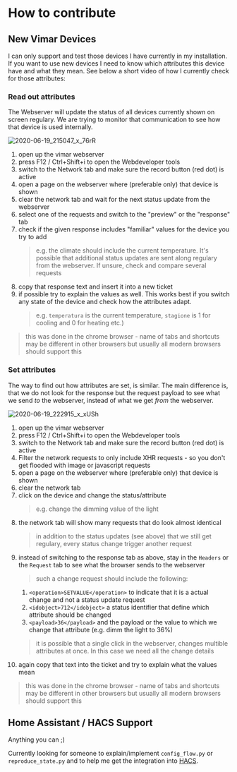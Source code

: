 # How to contribute


## New Vimar Devices

I can only support and test those devices I have currently in my installation. 
If you want to use new devices I need to know which attributes this device have and what they mean.
See below a short video of how I currently check for those attributes:

### Read out attributes

The Webserver will update the status of all devices currently shown on screen regulary.
We are trying to monitor that communication to see how that device is used internally.

![2020-06-19_215047_x_76rR](https://user-images.githubusercontent.com/6115324/85175601-15d01700-b278-11ea-8352-0827030e139b.gif)

1. open up the vimar webserver
2. press F12 / Ctrl+Shift+i to open the Webdeveloper tools
3. switch to the Network tab and make sure the record button (red dot) is active
4. open a page on the webserver where (preferable only) that device is shown
5. clear the network tab and wait for the next status update from the webserver
6. select one of the requests and switch to the "preview" or the "response" tab
7. check if the given response includes "familiar" values for the device you try to add 
    > e.g. the climate should include the current temperature. It's possible that additional status updates are sent along regulary from the webserver. If unsure, check and compare several requests
8. copy that response text and insert it into a new ticket
9. if possible try to explain the values as well. This works best if you switch any state of the device and check how the attributes adapt.
    > e.g. `temperatura` is the current temperature, `stagione` is 1 for cooling and 0 for heating etc.)


> this was done in the chrome browser - name of tabs and shortcuts may be different in other browsers but usually all modern browsers should support this


### Set attributes

The way to find out how attributes are set, is similar. The main difference is, that we do not look for the response but the request payload to see what we send _to_ the webserver, instead of what we get _from_ the webserver.

![2020-06-19_222915_x_xUSh](https://user-images.githubusercontent.com/6115324/85178252-5337a300-b27e-11ea-9daa-712025add5df.gif)


1. open up the vimar webserver
2. press F12 / Ctrl+Shift+i to open the Webdeveloper tools
3. switch to the Network tab and make sure the record button (red dot) is active
4. Filter the network requests to only include XHR requests - so you don't get flooded with image or javascript requests
5. open a page on the webserver where (preferable only) that device is shown
6. clear the network tab 
7. click on the device and change the status/attribute
    > e.g. change the dimming value of the light
8. the network tab will show many requests that do look almost identical
    > in addition to the status updates (see above) that we still get regulary, every status change trigger another request
9. instead of switching to the response tab as above, stay in the `Headers` or the `Request` tab to see what the browser sends to the webserver
    > such a change request should include the following:
    1.    `<operation>SETVALUE</operation>` to indicate that it is a actual change and not a status update request
    2.    `<idobject>712</idobject>` a status identifier that define which attribute should be changed
    3.    `<payload>36</payload>` and the payload or the value to which we change that attribute (e.g. dimm the light to 36%)
    > it is possible that a single click in the webserver, changes multible attributes at once. In this case we need all the change details
10. again copy that text into the ticket and try to explain what the values mean
        
> this was done in the chrome browser - name of tabs and shortcuts may be different in other browsers but usually all modern browsers should support this

## Home Assistant / HACS Support

Anything you can ;)

Currently looking for someone to explain/implement `config_flow.py` or `reproduce_state.py` and to help me get the integration into [HACS](https://hacs.xyz/).
